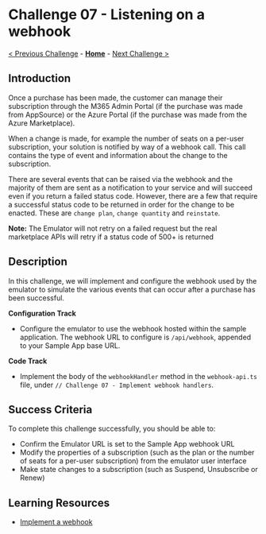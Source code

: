 # Challenge 07 - Listening on a webhook

[< Previous Challenge](./Challenge-06.md) - **[Home](../README.md)** - [Next Challenge >](./Challenge-08.md)

## Introduction

Once a purchase has been made, the customer can manage their subscription through the M365 Admin Portal (if the purchase was made from AppSource) or the Azure Portal (if the purchase was made from the Azure Marketplace).

When a change is made, for example the number of seats on a per-user subscription, your solution is notified by way of a webhook call. This call contains the type of event and information about the change to the subscription.

There are several events that can be raised via the webhook and the majority of them are sent as a notification to your service and will succeed even if you return a failed status code. However, there are a few that require a successful status code to be returned in order for the change to be enacted. These are `change plan`, `change quantity` and `reinstate`.

**Note:** The Emulator will not retry on a failed request but the real marketplace APIs will retry if a status code of 500+ is returned

## Description

In this challenge, we will implement and configure the webhook used by the emulator to simulate the various events that can occur after a purchase has been successful.

**Configuration Track**

- Configure the emulator to use the webhook hosted within the sample application. The webhook URL to configure is `/api/webhook`, appended to your Sample App base URL.

**Code Track**

- Implement the body of the `webhookHandler` method in the `webhook-api.ts` file, under `// Challenge 07 - Implement webhook handlers`.

## Success Criteria

To complete this challenge successfully, you should be able to:
- Confirm the Emulator URL is set to the Sample App webhook URL
- Modify the properties of a subscription (such as the plan or the number of seats for a per-user subscription) from the emulator user interface
- Make state changes to a subscription (such as Suspend, Unsubscribe or Renew)

## Learning Resources

- [Implement a webhook](https://learn.microsoft.com/en-us/partner-center/marketplace/partner-center-portal/pc-saas-fulfillment-webhook)